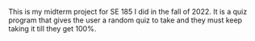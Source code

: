 This is my midterm project for SE 185 I did in the fall of 2022. It is a quiz program that gives the user a random quiz to take and they must keep taking
it till they get 100%.
